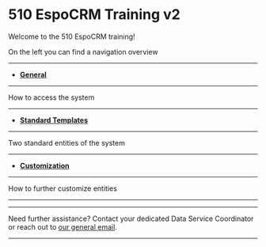 # 510 EspoCRM Training v2


<!-- markdownlint-disable-next-line no-trailing-punctuation -->

Welcome to the 510 EspoCRM training!

On the left you can find a navigation overview 

---

<!-- markdownlint-disable -->
<div class="grid cards" markdown>

- [__General__](./General/index.md)

---
How to access the system

---
  
-  [__Standard Templates__](./standard/index.md)
  
---
Two standard entities of the system 

---

-  [__Customization__](./rental/index.md)

---
How to further customize entities 

---
</div>

<!-- markdownlint-enable -->


---

Need further assistance? Contact your dedicated Data Service Coordinator
or reach out to [our general email](mailto:support@510.global).

---
